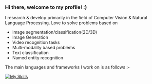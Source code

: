 ### Hi there, welcome to my profile! :)
I research & develop primarily in the field of Computer Vision & Natural Language Processing. Love to solve problems based on 

- Image segmentation/classification(2D/3D)
- Image Generation
- Video recognition tasks
- Multi-modality based problems
- Text classification
- Named entity recognition

The main languages and frameworks I work on is as follows :-

[![My Skills](https://skillicons.dev/icons?i=python,pytorch,docker,mysql,huggingface&theme=light)](https://skillicons.dev)

<!--
  <a href="https://huggingface.co/spaces/Yuliang/ICON"  style='padding-left: 0.5rem;'><img src='https://img.shields.io/badge/%F0%9F%A4%97%20Hugging%20Face-Spaces-orange'></a><br></br>
On the side, I'd work on improving my skills in


<!--
**ratheeshaditya/ratheeshaditya** is a ✨ _special_ ✨ repository because its `README.md` (this file) appears on your GitHub profile.

Here are some ideas to get you started:

- 🔭 I’m currently working on ...
- 🌱 I’m currently learning ...
- 👯 I’m looking to collaborate on ...
- 🤔 I’m looking for help with ...
- 💬 Ask me about ...
- 📫 How to reach me: ...
- 😄 Pronouns: ...
- ⚡ Fun fact: ...
-->
